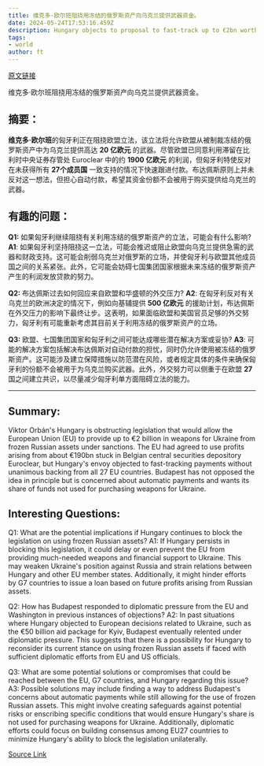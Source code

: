 ```yaml
---
title: 维克多·欧尔班阻挠用冻结的俄罗斯资产向乌克兰提供武器资金。
date: 2024-05-24T17:53:16.459Z
description: Hungary objects to proposal to fast-track up to €2bn worth of weapons for Kyiv
tags: 
- world
author: ft
---
```


[原文链接](https://ft.com/content/ce730028-688f-4c36-9f5b-6b240f76134a)

维克多·欧尔班阻挠用冻结的俄罗斯资产向乌克兰提供武器资金。

## 摘要：
**维克多·欧尔班**的匈牙利正在阻挠欧盟立法，该立法将允许欧盟从被制裁冻结的俄罗斯资产中为乌克兰提供高达 **20 亿欧元** 的武器。尽管欧盟已同意利用滞留在比利时中央证券存管处 Euroclear 中的约 **1900 亿欧元** 的利润，但匈牙利特使反对在未获得所有 **27个成员国** 一致支持的情况下快速跟进付款。布达佩斯原则上并未反对这一想法，但担心自动付款，希望其资金份额不会被用于购买提供给乌克兰的武器。

## 有趣的问题：
**Q1:** 如果匈牙利继续阻挠有关利用冻结的俄罗斯资产的立法，可能会有什么影响?
**A1**: 如果匈牙利坚持阻挠这一立法，可能会推迟或阻止欧盟向乌克兰提供急需的武器和财政支持。这可能会削弱乌克兰对俄罗斯的立场，并使匈牙利与欧盟其他成员国之间的关系紧张。此外，它可能会妨碍七国集团国家根据未来冻结的俄罗斯资产产生的利润发放贷款的努力。

**Q2:** 布达佩斯过去如何回应来自欧盟和华盛顿的外交压力?
**A2**: 在匈牙利反对有关乌克兰的欧洲决定的情况下，例如向基辅提供 **500 亿欧元** 的援助计划，布达佩斯在外交压力的影响下最终让步。这表明，如果面临欧盟和美国官员足够的外交努力，匈牙利有可能重新考虑其目前关于利用冻结的俄罗斯资产的立场。

**Q3:** 欧盟、七国集团国家和匈牙利之间可能达成哪些潜在解决方案或妥协?
**A3**: 可能的解决方案包括解决布达佩斯对自动付款的担忧，同时仍允许使用被冻结的俄罗斯资产。这可能涉及建立保障措施以防范潜在风险，或者规定具体的条件来确保匈牙利的份额不会被用于为乌克兰购买武器。此外，外交努力可以侧重于在欧盟 **27** 国之间建立共识，以尽量减少匈牙利单方面阻碍立法的能力。

---

## Summary:
Viktor Orbán's Hungary is obstructing legislation that would allow the European Union (EU) to provide up to €2 billion in weapons for Ukraine from frozen Russian assets under sanctions. The EU had agreed to use profits arising from about €190bn stuck in Belgian central securities depository Euroclear, but Hungary's envoy objected to fast-tracking payments without unanimous backing from all 27 EU countries. Budapest has not opposed the idea in principle but is concerned about automatic payments and wants its share of funds not used for purchasing weapons for Ukraine.

## Interesting Questions:
Q1: What are the potential implications if Hungary continues to block the legislation on using frozen Russian assets?
A1: If Hungary persists in blocking this legislation, it could delay or even prevent the EU from providing much-needed weapons and financial support to Ukraine. This may weaken Ukraine's position against Russia and strain relations between Hungary and other EU member states. Additionally, it might hinder efforts by G7 countries to issue a loan based on future profits arising from Russian assets.

Q2: How has Budapest responded to diplomatic pressure from the EU and Washington in previous instances of objections?
A2: In past situations where Hungary objected to European decisions related to Ukraine, such as the €50 billion aid package for Kyiv, Budapest eventually relented under diplomatic pressure. This suggests that there is a possibility for Hungary to reconsider its current stance on using frozen Russian assets if faced with sufficient diplomatic efforts from EU and US officials.

Q3: What are some potential solutions or compromises that could be reached between the EU, G7 countries, and Hungary regarding this issue?
A3: Possible solutions may include finding a way to address Budapest's concerns about automatic payments while still allowing for the use of frozen Russian assets. This might involve creating safeguards against potential risks or enscribing specific conditions that would ensure Hungary's share is not used for purchasing weapons for Ukraine. Additionally, diplomatic efforts could focus on building consensus among EU27 countries to minimize Hungary's ability to block the legislation unilaterally.

[Source Link](https://ft.com/content/ce730028-688f-4c36-9f5b-6b240f76134a)

